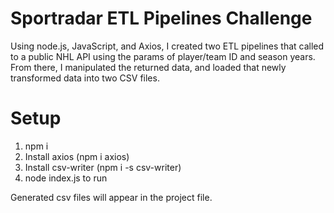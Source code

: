# Sportradar ETL Pipelines Challenge

Using node.js, JavaScript, and Axios, I created two ETL pipelines that called to a public NHL API using the params of player/team ID and season years. From there, I manipulated the returned data, and loaded that newly transformed data into two CSV files.

# Setup

1. npm i
2. Install axios (npm i axios)
3. Install csv-writer (npm i -s csv-writer)
4. node index.js to run

Generated csv files will appear in the project file.
